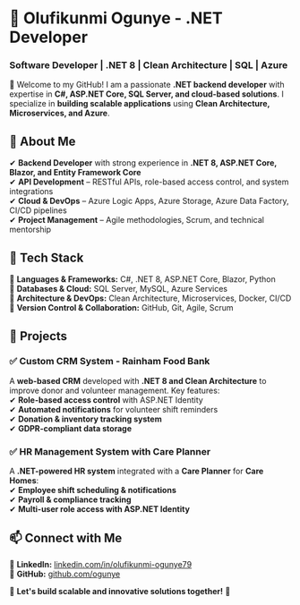 # 🚀 Olufikunmi Ogunye - .NET Developer

### Software Developer | .NET 8 | Clean Architecture | SQL | Azure

👋 Welcome to my GitHub! I am a passionate **.NET backend developer** with expertise in **C#, ASP.NET Core, SQL Server, and cloud-based solutions**. I specialize in **building scalable applications** using **Clean Architecture, Microservices, and Azure**.

## 🔹 About Me  
✔ **Backend Developer** with strong experience in **.NET 8, ASP.NET Core, Blazor, and Entity Framework Core**  
✔ **API Development** – RESTful APIs, role-based access control, and system integrations  
✔ **Cloud & DevOps** – Azure Logic Apps, Azure Storage, Azure Data Factory, CI/CD pipelines  
✔ **Project Management** – Agile methodologies, Scrum, and technical mentorship  

## 🔹 Tech Stack  
🔹 **Languages & Frameworks:** C#, .NET 8, ASP.NET Core, Blazor, Python  
🔹 **Databases & Cloud:** SQL Server, MySQL, Azure Services  
🔹 **Architecture & DevOps:** Clean Architecture, Microservices, Docker, CI/CD  
🔹 **Version Control & Collaboration:** GitHub, Git, Agile, Scrum  

## 📂 Projects  
### ✅ **Custom CRM System - Rainham Food Bank**  
A **web-based CRM** developed with **.NET 8 and Clean Architecture** to improve donor and volunteer management. Key features:  
✔ **Role-based access control** with ASP.NET Identity  
✔ **Automated notifications** for volunteer shift reminders  
✔ **Donation & inventory tracking system**  
✔ **GDPR-compliant data storage**  

### ✅ **HR Management System with Care Planner**  
A **.NET-powered HR system** integrated with a **Care Planner** for **Care Homes**:  
✔ **Employee shift scheduling & notifications**  
✔ **Payroll & compliance tracking**  
✔ **Multi-user role access with ASP.NET Identity**  

## 📫 Connect with Me  
🔹 **LinkedIn:** [linkedin.com/in/olufikunmi-ogunye79](https://linkedin.com/in/olufikunmi-ogunye79)  
🔹 **GitHub:** [github.com/ogunye](https://github.com/ogunye)  

🚀 **Let's build scalable and innovative solutions together!** 🚀
